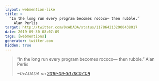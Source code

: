```yaml
---
layout: webmention-like
title: >
  “In the long run every program becomes rococo— then rubble.”
    Alan Perlis
target: http://twitter.com/0xADADA/status/1178642132900438017
date: 2019-09-30 08:07:09
tags: [webmentions]
generator: twitter.com
hidden: true
---
```



<blockquote>
  <p>
    “In the long run every program becomes rococo— then rubble.”
    Alan Perlis
  </p>
  <cite>‒<span class="p-author p-name">0xADADA</span>
    on
    <a href="http://twitter.com/0xADADA/status/1178642132900438017" rel="external nofollow">2019-09-30 08:07:09</a>
  </cite>
</blockquote>

